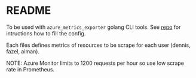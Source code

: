 # README

To be used with `azure_metrics_exporter` golang CLI tools. See [repo](https://github.com/RobustPerception/azure_metrics_exporter) for intructions how to fill the config.

Each files defines metrics of resources to be scrape for each user (dennis, fazel, aiman).

NOTE: Azure Monitor limits to 1200 requests per hour so use low scrape rate in Prometheus.
